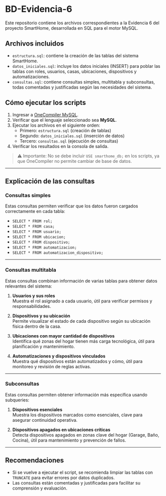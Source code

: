 # BD-Evidencia-6

Este repositorio contiene los archivos correspondientes a la Evidencia 6 del proyecto SmartHome, desarrollada en SQL para el motor MySQL.

##  Archivos incluidos

- `estructura.sql`: contiene la creación de las tablas del sistema SmartHome.
- `datos_iniciales.sql`: incluye los datos iniciales (INSERT) para poblar las tablas con roles, usuarios, casas, ubicaciones, dispositivos y automatizaciones.
- `consultas.sql`: contiene consultas simples, multitabla y subconsultas, todas comentadas y justificadas según las necesidades del sistema.

##  Cómo ejecutar los scripts

1. Ingresar a [OneCompiler MySQL](https://onecompiler.com/mysql).
2. Verificar que el lenguaje seleccionado sea **MySQL**.
3. Ejecutar los archivos en el siguiente orden:
   - Primero: `estructura.sql` (creación de tablas)
   - Segundo: `datos_iniciales.sql` (inserción de datos)
   - Tercero: `consultas.sql` (ejecución de consultas)
4. Verificar los resultados en la consola de salida.

> ⚠️ Importante: No se debe incluir `USE smarthome_db;` en los scripts, ya que OneCompiler no permite cambiar de base de datos.

---

##  Explicación de las consultas

###  Consultas simples

Estas consultas permiten verificar que los datos fueron cargados correctamente en cada tabla:

- `SELECT * FROM rol;`
- `SELECT * FROM casa;`
- `SELECT * FROM usuario;`
- `SELECT * FROM ubicacion;`
- `SELECT * FROM dispositivo;`
- `SELECT * FROM automatizacion;`
- `SELECT * FROM automatizacion_dispositivo;`

---

###  Consultas multitabla

Estas consultas combinan información de varias tablas para obtener datos relevantes del sistema:

1. **Usuarios y sus roles**  
   Muestra el rol asignado a cada usuario, útil para verificar permisos y responsabilidades.

2. **Dispositivos y su ubicación**  
   Permite visualizar el estado de cada dispositivo según su ubicación física dentro de la casa.

3. **Ubicaciones con mayor cantidad de dispositivos**  
   Identifica qué zonas del hogar tienen más carga tecnológica, útil para planificación y mantenimiento.

4. **Automatizaciones y dispositivos vinculados**  
   Muestra qué dispositivos están automatizados y cómo, útil para monitoreo y revisión de reglas activas.

---

###  Subconsultas

Estas consultas permiten obtener información más específica usando subqueries:

1. **Dispositivos esenciales**  
   Muestra los dispositivos marcados como esenciales, clave para asegurar continuidad operativa.

2. **Dispositivos apagados en ubicaciones críticas**  
   Detecta dispositivos apagados en zonas clave del hogar (Garage, Baño, Cocina), útil para mantenimiento y prevención de fallos.

---

##  Recomendaciones

- Si se vuelve a ejecutar el script, se recomienda limpiar las tablas con `TRUNCATE` para evitar errores por datos duplicados.
- Las consultas están comentadas y justificadas para facilitar su comprensión y evaluación.


